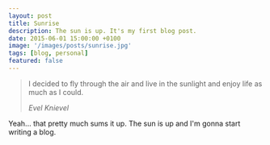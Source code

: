 ```yaml
---
layout: post
title: Sunrise
description: The sun is up. It's my first blog post.
date: 2015-06-01 15:00:00 +0100
image: '/images/posts/sunrise.jpg'
tags: [blog, personal]
featured: false
---
```


> I decided to fly through the air and live in the sunlight and enjoy life as much as I could.
>
> <cite>Evel Knievel</cite>

Yeah... that pretty much sums it up. The sun is up and I'm gonna start writing a blog.
